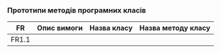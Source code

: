 ### Прототипи методів програмних класів

| FR | Опис вимоги | Назва класу | Назва методу класу |
|-|-|-|-|
| FR1.1 |  |  |  |
